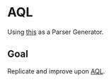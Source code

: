 # AQL

Using [this](https://github.com/jakubkulhan/pacc/) as a Parser Generator.

## Goal

Replicate and improve upon [AQL](https://github.com/SkyPHP/skyphp).